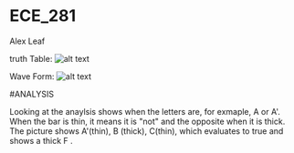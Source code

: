 ECE_281
=======

Alex Leaf

truth Table:
![alt text](http://i40.tinypic.com/72u4w6.png)


Wave Form:
![alt text](http://i39.tinypic.com/20a8jyr.png)



#ANALYSIS

Looking at the anaylsis shows when the letters are, for exmaple, A or A'.  When the bar is thin, it means it is 
"not" and the opposite when it is thick.  The picture shows A'(thin), B (thick), C(thin), which evaluates to true and shows a thick F .
